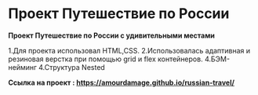 # Проект Путешествие по России

__Проект Путешествие по России с удивительными местами__

1.Для проекта использовал HTML,CSS.
2.Использовалась адаптивная и резиновая верстка при помощью grid и flex контейнеров.
4.БЭМ-нейминг
4.Структура Nested

__Ссылка на проект : https://amourdamage.github.io/russian-travel/__
